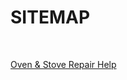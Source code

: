 <h1>SITEMAP</h1><br><p><a href="https://api.github.com/repos/rhinobotsolutionz/HomeServiceBuzz.com">Oven &amp; Stove Repair Help</a></p><br>